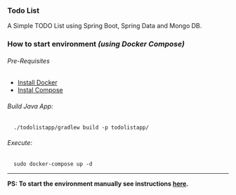### Todo List
A Simple TODO List using Spring Boot, Spring Data and Mongo DB.


### How to start environment *(using Docker Compose)*

###### Pre-Requisites

* [Install Docker](https://docs.docker.com/engine/installation/linux/)
* [Instal Compose](https://docs.docker.com/compose/install/)



###### Build Java App:
      ./todolistapp/gradlew build -p todolistapp/


###### Execute:

      sudo docker-compose up -d

----

**PS: To start the environment manually see instructions [here](WITHOUTCOMPOSE.md).**
